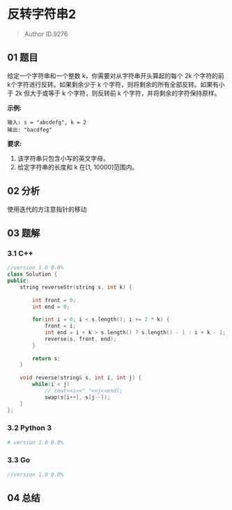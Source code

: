 # 反转字符串2
> Author ID.9276

## 01 题目

给定一个字符串和一个整数 k，你需要对从字符串开头算起的每个 2k 个字符的前k个字符进行反转。如果剩余少于 k 个字符，则将剩余的所有全部反转。如果有小于 2k 但大于或等于 k 个字符，则反转前 k 个字符，并将剩余的字符保持原样。

**示例:**

```
输入: s = "abcdefg", k = 2
输出: "bacdfeg"
```

**要求:**

1. 该字符串只包含小写的英文字母。
2. 给定字符串的长度和 k 在[1, 10000]范围内。

## 02 分析

使用迭代的方注意指针的移动

## 03 题解

### 3.1 C++

```c++
//version 1.0 0.0%
class Solution {
public:
    string reverseStr(string s, int k) {
        
        int front = 0;
        int end = 0;
        
        for(int i = 0; i < s.length(); i += 2 * k) {
            front = i;
            int end = i + k > s.length() ? s.length() - 1 : i + k - 1;
            reverse(s, front, end);
        }
        
        return s;
    }
    
    void reverse(string& s, int i, int j) {
        while(i < j)
            // cout<<i<<" "<<j<<endl;
            swap(s[i++], s[j--]);
    }
};
```

### 3.2 Python 3

```python
# version 1.0 0.0%

```

### 3.3 Go

```Go
//version 1.0 0.0%

```



## 04 总结

